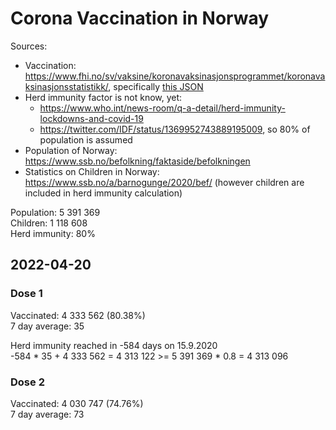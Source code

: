# Corona Vaccination in Norway

Sources:

- Vaccination: <https://www.fhi.no/sv/vaksine/koronavaksinasjonsprogrammet/koronavaksinasjonsstatistikk/>, specifically [this JSON](https://www.fhi.no/api/chartdata/api/99119)
- Herd immunity factor is not know, yet:
  - <https://www.who.int/news-room/q-a-detail/herd-immunity-lockdowns-and-covid-19>
  - <https://twitter.com/IDF/status/1369952743889195009>, so 80% of population is assumed
- Population of Norway: <https://www.ssb.no/befolkning/faktaside/befolkningen>
- Statistics on Children in Norway: https://www.ssb.no/a/barnogunge/2020/bef/ (however children are included in herd immunity calculation)

Population: 5 391 369  
Children: 1 118 608  
Herd immunity: 80%  

## 2022-04-20

### Dose 1

Vaccinated: 4 333 562 (80.38%)  
7 day average: 35

Herd immunity reached in -584 days on 15.9.2020  
-584 * 35 + 4 333 562 = 4 313 122 >= 5 391 369 * 0.8 = 4 313 096

### Dose 2

Vaccinated: 4 030 747 (74.76%)  
7 day average: 73

